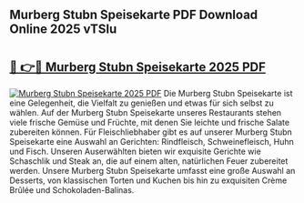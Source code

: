 ## Murberg Stubn Speisekarte PDF Download Online 2025 vTSIu

# <h2><a href="http://gc8ucmr.nevu.top/?p=Murberg+Stubn+Speisekarte">🔗 👉🔴 Murberg Stubn Speisekarte 2025 PDF</a></h2>

[![Murberg Stubn Speisekarte 2025 PDF](https://i.imgur.com/dBaPXMq.png)](http://gc8ucmr.nevu.top/?p=Murberg+Stubn+Speisekarte)
Die Murberg Stubn Speisekarte ist eine Gelegenheit, die Vielfalt zu genießen und etwas für sich selbst zu wählen. Auf der Murberg Stubn Speisekarte unseres Restaurants stehen viele frische Gemüse und Früchte, mit denen Sie leichte und frische Salate zubereiten können. Für Fleischliebhaber gibt es auf unserer Murberg Stubn Speisekarte eine Auswahl an Gerichten: Rindfleisch, Schweinefleisch, Huhn und Fisch. Unseren Auserwählten bieten wir exquisite Gerichte wie Schaschlik und Steak an, die auf einem alten, natürlichen Feuer zubereitet werden. Unsere Murberg Stubn Speisekarte umfasst eine große Auswahl an Desserts, von klassischen Torten und Kuchen bis hin zu exquisiten Crème Brûlée und Schokoladen-Balinas.

